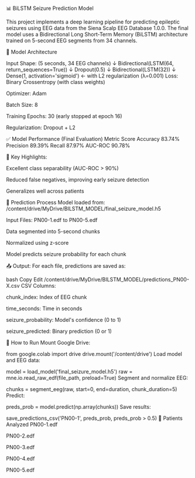 📊 BiLSTM Seizure Prediction Model

This project implements a deep learning pipeline for predicting epileptic seizures using EEG data from the Siena Scalp EEG Database 1.0.0. The final model uses a Bidirectional Long Short-Term Memory (BiLSTM) architecture trained on 5-second EEG segments from 34 channels.

🔧 Model Architecture

Input Shape: (5 seconds, 34 EEG channels)
↓
Bidirectional(LSTM(64, return_sequences=True))
↓
Dropout(0.5)
↓
Bidirectional(LSTM(32))
↓
Dense(1, activation='sigmoid')  ← with L2 regularization (λ=0.001)
Loss: Binary Crossentropy (with class weights)

Optimizer: Adam

Batch Size: 8

Training Epochs: 30 (early stopped at epoch 16)

Regularization: Dropout + L2

✅ Model Performance (Final Evaluation)
Metric	Score
Accuracy	83.74%
Precision	89.39%
Recall	87.97%
AUC-ROC	90.78%

📌 Key Highlights:

Excellent class separability (AUC-ROC > 90%)

Reduced false negatives, improving early seizure detection

Generalizes well across patients

📁 Prediction Process
Model loaded from: /content/drive/MyDrive/BILSTM_MODEL/final_seizure_model.h5

Input Files: PN00-1.edf to PN00-5.edf

Data segmented into 5-second chunks

Normalized using z-score

Model predicts seizure probability for each chunk

📤 Output:
For each file, predictions are saved as:

bash
Copy
Edit
/content/drive/MyDrive/BILSTM_MODEL/predictions_PN00-X.csv
CSV Columns:

chunk_index: Index of EEG chunk

time_seconds: Time in seconds

seizure_probability: Model's confidence (0 to 1)

seizure_predicted: Binary prediction (0 or 1)

📌 How to Run
Mount Google Drive:


from google.colab import drive
drive.mount('/content/drive')
Load model and EEG data:


model = load_model('final_seizure_model.h5')
raw = mne.io.read_raw_edf(file_path, preload=True)
Segment and normalize EEG:


chunks = segment_eeg(raw, start=0, end=duration, chunk_duration=5)
Predict:


preds_prob = model.predict(np.array(chunks))
Save results:



save_predictions_csv('PN00-1', preds_prob, preds_prob > 0.5)
📌 Patients Analyzed
PN00-1.edf

PN00-2.edf

PN00-3.edf

PN00-4.edf

PN00-5.edf

